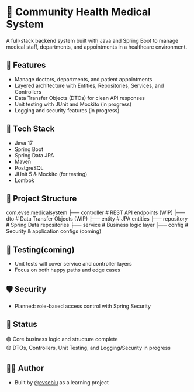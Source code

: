 # 🏥 Community Health Medical System

A full-stack backend system built with Java and Spring Boot to manage medical staff, departments, and appointments in a healthcare environment.

## 🚀 Features

- Manage doctors, departments, and patient appointments
- Layered architecture with Entities, Repositories, Services, and Controllers
- Data Transfer Objects (DTOs) for clean API responses
- Unit testing with JUnit and Mockito (in progress)
- Logging and security features (in progress)

## 🔧 Tech Stack

- Java 17
- Spring Boot
- Spring Data JPA
- Maven
- PostgreSQL
- JUnit 5 & Mockito (for testing)
- Lombok

## 📁 Project Structure

com.evse.medicalsystem
├── controller # REST API endpoints (WIP)
├── dto # Data Transfer Objects (WIP)
├── entity # JPA entities
├── repository # Spring Data repositories
├── service # Business logic layer
├── config # Security & application configs (coming)


## 🧪 Testing(coming)

- Unit tests will cover service and controller layers
- Focus on both happy paths and edge cases

## 🛡️ Security

- Planned: role-based access control with Spring Security

## 📝 Status

🟢 Core business logic and structure complete  
🟡 DTOs, Controllers, Unit Testing, and Logging/Security in progress

## 🧑‍💻 Author

- Built by [@evsebiu](https://github.com/evsebiu) as a learning project

